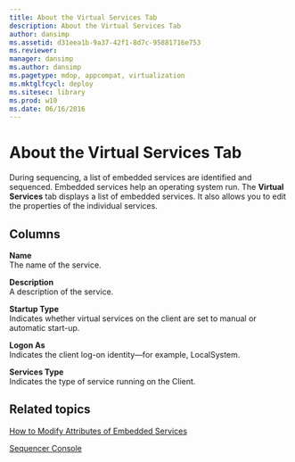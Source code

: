 ```yaml
---
title: About the Virtual Services Tab
description: About the Virtual Services Tab
author: dansimp
ms.assetid: d31eea1b-9a37-42f1-8d7c-95881716e753
ms.reviewer: 
manager: dansimp
ms.author: dansimp
ms.pagetype: mdop, appcompat, virtualization
ms.mktglfcycl: deploy
ms.sitesec: library
ms.prod: w10
ms.date: 06/16/2016
---
```



# About the Virtual Services Tab


During sequencing, a list of embedded services are identified and sequenced. Embedded services help an operating system run. The **Virtual Services** tab displays a list of embedded services. It also allows you to edit the properties of the individual services.

## Columns


<a href="" id="name"></a>**Name**  
The name of the service.

<a href="" id="description"></a>**Description**  
A description of the service.

<a href="" id="startup-type"></a>**Startup Type**  
Indicates whether virtual services on the client are set to manual or automatic start-up.

<a href="" id="logon-as"></a>**Logon As**  
Indicates the client log-on identity—for example, LocalSystem.

<a href="" id="services-type"></a>**Services Type**  
Indicates the type of service running on the Client.

## Related topics


[How to Modify Attributes of Embedded Services](how-to-modify-attributes-of-embedded-services.md)

[Sequencer Console](sequencer-console.md)

 

 





